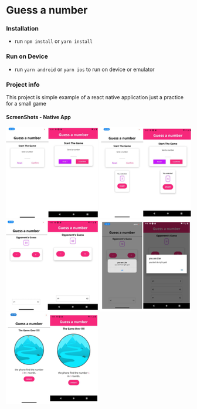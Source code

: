 # Guess a number


### Installation

- run `npm install` or `yarn install`

### Run on Device

- run `yarn android` or `yarn ios` to run on device or emulator


### Project info


This project is simple example of a react native application just a practice
for a small game



#### ScreenShots - Native App

<img src="screenshots/1.png" data-canonical-src="screenshots/1.png" width="250" />


<img src="screenshots/2.png" data-canonical-src="screenshots/2.png" width="250" />


<img src="screenshots/3.png" data-canonical-src="screenshots/3.png" width="250" />


<img src="screenshots/4.png" data-canonical-src="screenshots/4.png" width="250" />


<img src="screenshots/5.png" data-canonical-src="screenshots/5.png" width="250" />


